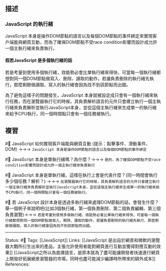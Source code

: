 
## 描述

### JavaScript 的執行緒
JavaScript 本身是操作DOM節點的語言以及每個DOM節點的事件綁定來實現客戶端能與網頁互動，而為了確保DOM節點不受race condition影響而設計成允許一個主執行緒來負責執行。



#### 假若JavaScript 是多個執行緒的話
若是考量到使用多個執行緒，效能勢必會比單執行緒來得快，可當每一個執行緒都想對同一個DOM節點做寫入、刪除、讀取的動作，若讓負責刪除的執行緒先執行，那麼剩餘做讀取、寫入的執行緒會因為找不到該節點而出錯。

為了避免這樣子的問題發生，JavaScript 本身就被設定成只會有一個執行緒來執行任務，而在瀏覽器執行它的時候，其負責解析語言的元件只會建立執行一個主執行緒來負責解析並執行JavaScript本身，並從這個主執行緒來生成單一的執行緒來給予CPU執行，同一個時間點只會有一個任務被執行。

## 複習
#🧠 JavaScript 如何實現客戶端能與網頁互動 (提示：點擊事件、滑動事件、DOM) ->->-> `JavaScript 本身是操作DOM節點的語言以及每個DOM節點的事件綁定`
<!--SR:!2022-07-03,9,250-->

#🧠 JavaScript 本身是單執行緒嗎？為什麼？->->-> `是的，為了確保DOM節點不受race condition影響而設計成允許一個主執行緒來負責執行`
<!--SR:!2022-07-02,8,250-->

#🧠  JavaScript 本身是單執行緒，這樣在執行上會是代表什麼？(同一時間會執行多少個任務？解析？) ->->-> `在瀏覽器執行它的時候，其負責解析語言的元件只會建立執行一個主執行緒來負責解析並執行JavaScript本身，並從這個主執行緒來生成單一的執行緒來給予CPU執行，同一個時間點只會有一個任務被執行。`
<!--SR:!2022-07-21,20,250-->

#🧠 若 JavaScript 設計本身是透過多執行緒來處理DOM節點的話，會發生什麼？ 舉一個例子來說明吧(比如3個執行緒，第一個負責刪除、第二個負責編輯、第三個負責瀏覽)->->-> `若是考量到使用多個執行緒，效能勢必會比單執行緒來得快，可當每一個執行緒都想對同一個DOM節點做寫入、刪除、讀取的動作，若讓負責刪除的執行緒先執行，那麼剩餘做讀取、寫入的執行緒會因為找不到該節點而出錯。`
<!--SR:!2022-07-04,10,250-->

---
Status: #🌱 
Tags:
[[JavaScript]]
Links:
[[JavaScript 是出自於網景和微軟的瀏覽器大戰所衍生出來的產品，主張允許使用者能對網頁進行互動並獲得對應互動的效果]]
[[JavaScript之所以為直譯語言，是原本就為了盡可能讓開發者快速進行網頁上開發好拓展網景瀏覽器的市場，同時也盡可能減少編譯時所帶來的額外成本]]
References: